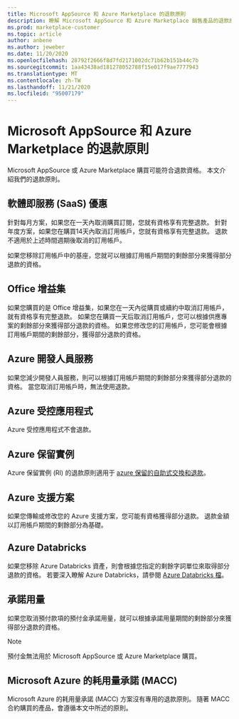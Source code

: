 ```yaml
---
title: Microsoft AppSource 和 Azure Marketplace 的退款原則
description: 瞭解 Microsoft AppSource 和 Azure Marketplace 銷售產品的退款原則
ms.prod: marketplace-customer
ms.topic: article
author: anbene
ms.author: jeweber
ms.date: 11/20/2020
ms.openlocfilehash: 28792f2666f8d7fd2171002dc71b62b151b44c7b
ms.sourcegitcommit: 1aa43438ad181278052788f15e017f9ae7777943
ms.translationtype: MT
ms.contentlocale: zh-TW
ms.lasthandoff: 11/21/2020
ms.locfileid: "95007179"
---
```

# <a name="refund-policies-for-microsoft-appsource-and-azure-marketplace"></a>Microsoft AppSource 和 Azure Marketplace 的退款原則

Microsoft AppSource 或 Azure Marketplace 購買可能符合退款資格。 本文介紹我們的退款原則。

## <a name="software-as-a-service-saas-offers"></a>軟體即服務 (SaaS) 優惠

針對每月方案，如果您在一天內取消購買訂閱，您就有資格享有完整退款。 針對年度方案，如果您在購買14天內取消訂用帳戶，您就有資格享有完整退款。 退款不適用於上述時間週期後取消的訂用帳戶。

如果您移除訂用帳戶中的基座，您就可以根據訂用帳戶期間的剩餘部分來獲得部分退款的資格。

## <a name="office-add-ins"></a>Office 增益集

如果您購買的是 Office 增益集，如果您在一天內從購買或續約中取消訂用帳戶，就有資格享有完整退款。  如果您在購買一天后取消訂用帳戶，您可以根據供應專案的剩餘部分來獲得部分退款的資格。  如果您修改您的訂用帳戶，您可能會根據訂用帳戶期間的剩餘部分，獲得部分退款的資格。

## <a name="azure-developer-services"></a>Azure 開發人員服務

如果您減少開發人員服務，則可以根據訂用帳戶期間的剩餘部分來獲得部分退款的資格。 當您取消訂用帳戶時，無法使用退款。

## <a name="azure-managed-applications"></a>Azure 受控應用程式

Azure 受控應用程式不會退款。

## <a name="azure-reserved-instances"></a>Azure 保留實例

Azure 保留實例 (RI) 的退款原則適用于 [azure 保留的自助式交換和退款](/azure/cost-management-billing/reservations/exchange-and-refund-azure-reservations)。

## <a name="azure-support-plans"></a>Azure 支援方案

如果您傳輸或修改您的 Azure 支援方案，您可能有資格獲得部分退款。 退款金額以訂用帳戶期間的剩餘部分為基礎。

## <a name="azure-databricks"></a>Azure Databricks

如果您移除 Azure Databricks 資產，則會根據您指定的剩餘字詞單位來取得部分退款的資格。 若要深入瞭解 Azure Databricks，請參閱 [Azure Databricks 檔](/azure/databricks)。

## <a name="monetary-commitment"></a>承諾用量

如果您取消預付款項的預付金承諾用量，就可以根據承諾用量期間的剩餘部分來獲得部分退款的資格。

> [!NOTE]
> 預付金無法用於 Microsoft AppSource 或 Azure Marketplace 購買。

## <a name="microsoft-azure-consumption-commitment-macc"></a>Microsoft Azure 的耗用量承諾 (MACC) 

Microsoft Azure 的耗用量承諾 (MACC) 方案沒有專用的退款原則。 隨著 MACC 合約購買的產品，會遵循本文中所述的原則。
